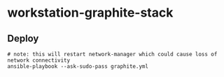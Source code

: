 # workstation-graphite-stack

## Deploy

```
# note: this will restart network-manager which could cause loss of network connectivity
ansible-playbook --ask-sudo-pass graphite.yml
```

